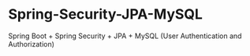 # Spring-Security-JPA-MySQL
 Spring Boot + Spring Security + JPA + MySQL (User Authentication and Authorization)
